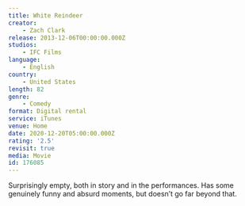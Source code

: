 ```yaml
---
title: White Reindeer
creator:
    - Zach Clark
release: 2013-12-06T00:00:00.000Z
studios:
    - IFC Films
language:
    - English
country:
    - United States
length: 82
genre:
    - Comedy
format: Digital rental
service: iTunes
venue: Home
date: 2020-12-20T05:00:00.000Z
rating: '2.5'
revisit: true
media: Movie
id: 176085
---
```


Surprisingly empty, both in story and in the performances. Has some genuinely funny and absurd moments, but doesn’t go far beyond that.
